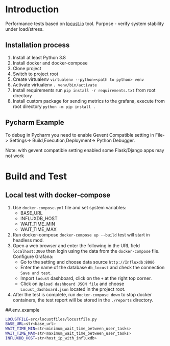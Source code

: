 # Introduction
Performance tests based on [locust.io](https://docs.locust.io/en/stable/) tool.
Purpose - verify system stability under load/stress.

## Installation process
1. Install at least Python 3.8
2. Install docker and docker-compose
3. Clone project
4. Switch to project root
5. Create virtualenv `virtualenv --python=<path to python> venv`
6. Activate virtualenv `. venv/bin/activate`
7. Install requirements run `pip install -r requirements.txt` from root directory
8. Install custom package for sending metrics to the grafana, execute from root directory `python -m pip install .`

## Pycharm Example
<p>To debug in Pycharm you need to enable Gevent Compatible setting in File-> Settings-> Build,Execution,Deployment-> Python Debugger.</p>
<p>Note: with gevent compatible setting enabled some Flask/Django apps may not work</p>

# Build and Test
## Local test with docker-compose
1. Use `docker-compose.yml` file and set system variables:
    - BASE_URL
    - INFLUXDB_HOST
    - WAIT_TIME_MIN
    - WAIT_TIME_MAX
2. Run docker-compose `docker-compose up --build` test will start in headless mod.
3. Open a web browser and enter the following in the URL field `localhost:3000` then login using the data from the `docker-compose` file.
   Configure Grafana:
   - Go to the setting and choose data source `http://Influxdb:8086`
   - Enter the name of the database `db_locust` and check the connection `Save and test`.
   - Import `locust` dashboard, click on the `+` at the right top corner.
   - Click on `Upload dashboard JSON file` and choose `Locust_dashboard.json` located in the project root.
4. After the test is complete, run `docker-compose down` to stop docker containers, the test report will be stored in the `./reports` directory.

##.env_example
```bash
LOCUSTFILE=src/locustfiles/locustfile.py
BASE_URL=str<base_url>
WAIT_TIME_MIN=str<minimum_wait_time_between_user_tasks>
WAIT_TIME_MAX=str<maximum_wait_time_between_user_tasks>
INFLUXDB_HOST=str<host_ip_with_influxdb>
```